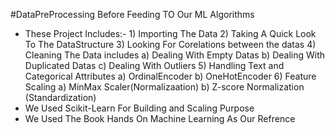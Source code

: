 #DataPreProcessing Before Feeding TO Our ML Algorithms
- These Project Includes:-
			1) Importing The Data
			2) Taking A Quick Look To The DataStructure
			3) Looking For Corelations between the datas
			4) Cleaning The Data includes
							a) Dealing With Empty Datas
							b) Dealing With Duplicated Datas
							c) Dealing With Outliers
			5) Handling Text and Categorical Attributes
							a) OrdinalEncoder
							b) OneHotEncoder
			6) Feature Scaling
					  a) MinMax Scaler(Normalizaation)
					  b) Z-score Normalization (Standardization) 
- We Used Scikit-Learn For Building and Scaling Purpose 
- We Used The Book Hands On Machine Learning As Our Refrence
